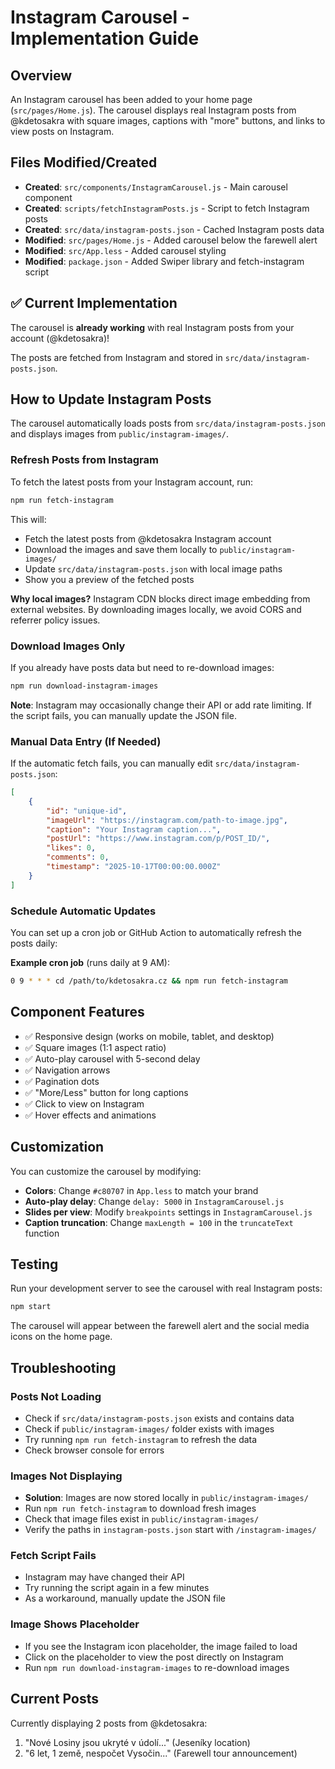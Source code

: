 # Instagram Carousel - Implementation Guide

## Overview
An Instagram carousel has been added to your home page (`src/pages/Home.js`). The carousel displays real Instagram posts from @kdetosakra with square images, captions with "more" buttons, and links to view posts on Instagram.

## Files Modified/Created
- **Created**: `src/components/InstagramCarousel.js` - Main carousel component
- **Created**: `scripts/fetchInstagramPosts.js` - Script to fetch Instagram posts
- **Created**: `src/data/instagram-posts.json` - Cached Instagram posts data
- **Modified**: `src/pages/Home.js` - Added carousel below the farewell alert
- **Modified**: `src/App.less` - Added carousel styling
- **Modified**: `package.json` - Added Swiper library and fetch-instagram script

## ✅ Current Implementation
The carousel is **already working** with real Instagram posts from your account (@kdetosakra)!

The posts are fetched from Instagram and stored in `src/data/instagram-posts.json`.

## How to Update Instagram Posts

The carousel automatically loads posts from `src/data/instagram-posts.json` and displays images from `public/instagram-images/`.

### Refresh Posts from Instagram

To fetch the latest posts from your Instagram account, run:

```bash
npm run fetch-instagram
```

This will:
- Fetch the latest posts from @kdetosakra Instagram account
- Download the images and save them locally to `public/instagram-images/`
- Update `src/data/instagram-posts.json` with local image paths
- Show you a preview of the fetched posts

**Why local images?** Instagram CDN blocks direct image embedding from external websites. By downloading images locally, we avoid CORS and referrer policy issues.

### Download Images Only

If you already have posts data but need to re-download images:

```bash
npm run download-instagram-images
```

**Note**: Instagram may occasionally change their API or add rate limiting. If the script fails, you can manually update the JSON file.

### Manual Data Entry (If Needed)

If the automatic fetch fails, you can manually edit `src/data/instagram-posts.json`:

```json
[
    {
        "id": "unique-id",
        "imageUrl": "https://instagram.com/path-to-image.jpg",
        "caption": "Your Instagram caption...",
        "postUrl": "https://www.instagram.com/p/POST_ID/",
        "likes": 0,
        "comments": 0,
        "timestamp": "2025-10-17T00:00:00.000Z"
    }
]
```

### Schedule Automatic Updates

You can set up a cron job or GitHub Action to automatically refresh the posts daily:

**Example cron job** (runs daily at 9 AM):
```bash
0 9 * * * cd /path/to/kdetosakra.cz && npm run fetch-instagram
```

## Component Features
- ✅ Responsive design (works on mobile, tablet, and desktop)
- ✅ Square images (1:1 aspect ratio)
- ✅ Auto-play carousel with 5-second delay
- ✅ Navigation arrows
- ✅ Pagination dots
- ✅ "More/Less" button for long captions
- ✅ Click to view on Instagram
- ✅ Hover effects and animations

## Customization
You can customize the carousel by modifying:
- **Colors**: Change `#c80707` in `App.less` to match your brand
- **Auto-play delay**: Change `delay: 5000` in `InstagramCarousel.js`
- **Slides per view**: Modify `breakpoints` settings in `InstagramCarousel.js`
- **Caption truncation**: Change `maxLength = 100` in the `truncateText` function

## Testing
Run your development server to see the carousel with real Instagram posts:
```bash
npm start
```

The carousel will appear between the farewell alert and the social media icons on the home page.

## Troubleshooting

### Posts Not Loading
- Check if `src/data/instagram-posts.json` exists and contains data
- Check if `public/instagram-images/` folder exists with images
- Try running `npm run fetch-instagram` to refresh the data
- Check browser console for errors

### Images Not Displaying
- **Solution**: Images are now stored locally in `public/instagram-images/`
- Run `npm run fetch-instagram` to download fresh images
- Check that image files exist in `public/instagram-images/`
- Verify the paths in `instagram-posts.json` start with `/instagram-images/`

### Fetch Script Fails
- Instagram may have changed their API
- Try running the script again in a few minutes
- As a workaround, manually update the JSON file

### Image Shows Placeholder
- If you see the Instagram icon placeholder, the image failed to load
- Click on the placeholder to view the post directly on Instagram
- Run `npm run download-instagram-images` to re-download images

## Current Posts
Currently displaying 2 posts from @kdetosakra:
1. "Nové Losiny jsou ukryté v údolí..." (Jeseníky location)
2. "6 let, 1 země, nespočet Vysočin..." (Farewell tour announcement)
